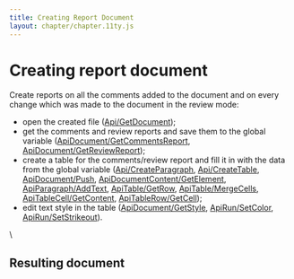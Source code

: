 ```yaml
---
title: Creating Report Document
layout: chapter/chapter.11ty.js
---
```

# [](/docbuilder/buildersamples/)Creating report document

Create reports on all the comments added to the document and on every change which was made to the document in the review mode:

* open the created file ([Api/GetDocument](/docbuilder/textdocumentapi/api/getdocument));
* get the comments and review reports and save them to the global variable ([ApiDocument/GetCommentsReport](/docbuilder/textdocumentapi/apidocument/getcommentsreport), [ApiDocument/GetReviewReport](/docbuilder/textdocumentapi/apidocument/getreviewreport));
* create a table for the comments/review report and fill it in with the data from the global variable ([Api/CreateParagraph](/docbuilder/textdocumentapi/api/createparagraph), [Api/CreateTable](/docbuilder/textdocumentapi/api/createtable), [ApiDocument/Push](/docbuilder/textdocumentapi/apidocument/push), [ApiDocumentContent/GetElement](/docbuilder/textdocumentapi/apidocumentcontent/getelement), [ApiParagraph/AddText](/docbuilder/textdocumentapi/apiparagraph/addtext), [ApiTable/GetRow](/docbuilder/textdocumentapi/apitable/getrow), [ApiTable/MergeCells](/docbuilder/textdocumentapi/apitable/mergecells), [ApiTableCell/GetContent](/docbuilder/textdocumentapi/apitablecell/getcontent), [ApiTableRow/GetCell](/docbuilder/textdocumentapi/apitablerow/getcell));
* edit text style in the table ([ApiDocument/GetStyle](/docbuilder/textdocumentapi/apidocument/getstyle), [ApiRun/SetColor](/docbuilder/textdocumentapi/apirun/setcolor), [ApiRun/SetStrikeout](/docbuilder/textdocumentapi/apirun/setstrikeout)).

\


## Resulting document
